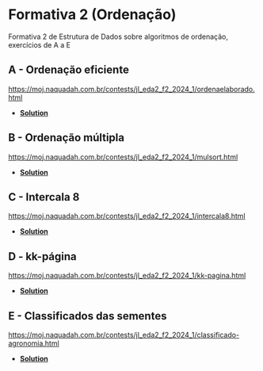 # Formativa 2 (Ordenação)

Formativa 2 de Estrutura de Dados sobre algoritmos de ordenação, exercícios de A a E

## A - Ordenação eficiente

https://moj.naquadah.com.br/contests/jl_eda2_f2_2024_1/ordenaelaborado.html

- **[Solution](ordenacaoEficiente.c)**

## B - Ordenação múltipla

https://moj.naquadah.com.br/contests/jl_eda2_f2_2024_1/mulsort.html

- **[Solution](ordenacaoMultipla.c)**

## C - Intercala 8

https://moj.naquadah.com.br/contests/jl_eda2_f2_2024_1/intercala8.html

- **[Solution](intercala8.c)**

## D - kk-página

https://moj.naquadah.com.br/contests/jl_eda2_f2_2024_1/kk-pagina.html

- **[Solution](kk-pagina.c)**

## E - Classificados das sementes

https://moj.naquadah.com.br/contests/jl_eda2_f2_2024_1/classificado-agronomia.html

- **[Solution](classificadosSementes.c)**


